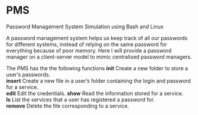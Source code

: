 # PMS
Password Management System Simulation using Bash and Linux

A password management system helps us keep track of all our passwords for different systems, instead of relying on the same password for everything because of poor memory. Here I will provide a password manager on a client-server model to mimic centralised password managers.

The PMS has the the following functions
<b>init</b> Create a new folder to store a user’s passwords. <br>
<b>insert</b> Create a new file in a user’s folder containing the login and password for a service. <br>
<b>edit</b> Edit the credentials.
<b>show</b> Read the information stored for a service. <br>
<b>ls</b> List the services that a user has registered a password for. <br>
<b>remove</b> Delete the file corresponding to a service. <br>
